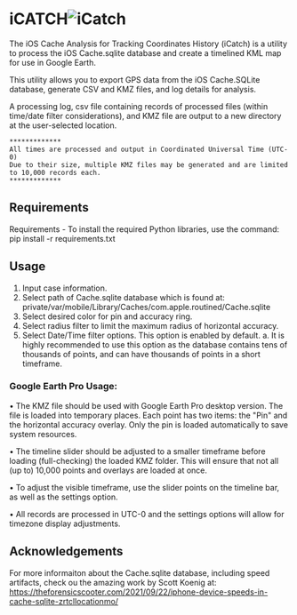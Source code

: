 
# iCATCH![iCatch](https://github.com/user-attachments/assets/38d5845a-e9d0-4bf7-9ce2-7b924dbac34e)

The iOS Cache Analysis for Tracking Coordinates History (iCatch) is a utility to process the iOS Cache.sqlite database and create a timelined KML map for use in Google Earth.


This utility allows you to export GPS data from the iOS Cache.SQLite database, generate CSV and KMZ files, and log details for analysis.

A processing log, csv file containing records of processed files (within time/date filter considerations), and KMZ file are output to a new directory at the user-selected location.

    
    *************
    All times are processed and output in Coordinated Universal Time (UTC-0)
    Due to their size, multiple KMZ files may be generated and are limited to 10,000 records each.
    *************
    


## Requirements

Requirements - To install the required Python libraries, use the command: pip install -r requirements.txt
## Usage

1.	Input case information.
2.	Select path of Cache.sqlite database which is found at: private/var/mobile/Library/Caches/com.apple.routined/Cache.sqlite
3.	Select desired color for pin and accuracy ring.
4.	Select radius filter to limit the maximum radius of horizontal accuracy.
5.	Select Date/Time filter options. This option is enabled by default. 
a.	It is highly recommended to use this option as the database contains tens of thousands of points, and can have thousands of points in a short timeframe.

### Google Earth Pro Usage:
•	The KMZ file should be used with Google Earth Pro desktop version. The file is loaded into temporary places. Each point has two items: the "Pin" and the horizontal accuracy overlay. Only the pin is loaded automatically to save system resources.

•	The timeline slider should be adjusted to a smaller timeframe before loading (full-checking) the loaded KMZ folder. This will ensure that not all (up to) 10,000 points and overlays are loaded at once.

•	To adjust the visible timeframe, use the slider points on the timeline bar, as well as the settings option.

•	All records are processed in UTC-0 and the settings options will allow for timezone display adjustments.

## Acknowledgements
For more informaiton about the Cache.sqlite database, including speed artifacts, check ou the amazing work by Scott Koenig at: https://theforensicscooter.com/2021/09/22/iphone-device-speeds-in-cache-sqlite-zrtcllocationmo/
